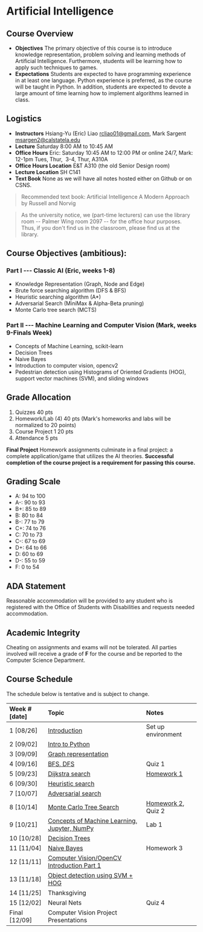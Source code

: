 # Artificial Intelligence

## Course Overview

- **Objectives** The primary objective of this course is to introduce knowledge representation, problem solving and learning methods of Artificial Intelligence. Furthermore, students will be learning how to apply such techniques to games.
- **Expectations** Students are expected to have programming experience in at least one language. Python experience is preferred, as the course will be taught in Python. In addition, students are expected to devote a large amount of time learning how to implement algorithms learned in class.

## Logistics

- **Instructors** Hsiang-Yu (Eric) Liao [rcliao01@gmail.com](mailto:rcliao01@gmail.com), Mark Sargent [msargen2@calstatela.edu](mailto:msargen2@calstatela.edu)
- **Lecture** Saturday 8:00 AM to 10:45 AM
- **Office Hours** Eric: Saturday 10:45 AM to 12:00 PM or online 24/7, Mark: 12-1pm Tues, Thur,  3-4, Thur, A310A
- **Office Hours Location** E&T A310 (the old Senior Design room)
- **Lecture Location** SH C141
- **Text Book** None as we will have all notes hosted either on Github or on CSNS.

> Recommended text book: Artificial Intelligence A Modern Approach by Russell and Norvig

> As the university notice, we (part-time lecturers) can use the library room -- Palmer Wing room 2097 -- for the office hour purposes.
> Thus, if you don't find us in the classroom, please find us at the library.

## Course Objectives (ambitious): 

### Part I --- Classic AI (Eric, weeks 1-8)

* Knowledge Representation (Graph, Node and Edge)
* Brute force searching algorithm (DFS & BFS)
* Heuristic searching algorithm (A*)
* Adversarial Search (MiniMax & Alpha-Beta pruning)
* Monte Carlo tree search (MCTS)

### Part II --- Machine Learning and Computer Vision (Mark, weeks 9-Finals Week)

* Concepts of Machine Learning, scikit-learn
* Decision Trees
* Naive Bayes
* Introduction to computer vision, opencv2
* Pedestrian detection using Histograms of Oriented Gradients (HOG), support vector machines (SVM), and sliding windows

## Grade Allocation

1. Quizzes 40 pts
2. Homework/Lab (4) 40 pts (Mark's homeworks and labs will be normalized to 20 points)
3. Course Project 1 20 pts
4. Attendance 5 pts

**Final Project** Homework assignments culminate in a final project: a complete application/game that utilizes the AI theories. **Successful completion of the course project is a requirement for passing this course.**

## Grading Scale

* A: 94 to 100
* A-: 90 to 93
* B+: 85 to 89
* B: 80 to 84
* B-: 77 to 79
* C+: 74 to 76
* C: 70 to 73
* C-: 67 to 69
* D+: 64 to 66
* D: 60 to 69
* D-: 55 to 59
* F: 0 to 54

## ADA Statement

Reasonable accommodation will be provided to any student who is registered with the Office of Students with Disabilities and requests needed accommodation.

## Academic Integrity

Cheating on assignments and exams will not be tolerated. All parties involved will receive a grade of **F** for the course and be reported to the Computer Science Department.

## Course Schedule

The schedule below is tentative and is subject to change.

| Week # [date]      | Topic     | Notes |
| :----------------- | :-- | :-- |
| 1  [08/26]         | [Introduction][1] | Set up environment |
| 2  [09/02]         | [Intro to Python][2] |  |
| 3  [09/09]         | [Graph representation][3] |  |
| 4  [09/16]         | [BFS, DFS][4] | Quiz 1 |
| 5  [09/23]         | [Dijkstra search][5] | [Homework 1][10] |
| 6  [09/30]         | [Heuristic search][6] |  |
| 7  [10/07]         | [Adversarial search][7] |  |
| 8  [10/14]         | [Monte Carlo Tree Search][8] | [Homework 2][11], Quiz 2 |
| 9  [10/21]         | [Concepts of Machine Learning, Jupyter, NumPy][14]| Lab 1 |
| 10 [10/28]         | [Decision Trees][15] |  |
| 11 [11/04]         | [Naive Bayes][16] | Homework 3 |
| 12 [11/11]         | [Computer Vision/OpenCV Introduction Part 1][17]|  |
| 13 [11/18]         | [Object detection using SVM + HOG][18]|  |
| 14 [11/25]         | Thanksgiving|  |
| 15 [12/02]         | Neural Nets| Quiz 4 |
| Final [12/09]      | Computer Vision Project Presentations|  |

[1]: notes/introduction.md
[2]: notes/python.md
[3]: notes/graph-representation.md
[4]: notes/search-algorithm.md
[5]: notes/dijkstra.md
[6]: notes/heuristic-search.md
[7]: notes/adversarial-search.md
[8]: notes/monte-carlo-tree-search.md
[9]: notes/project.md
[10]: notes/homeworks/homework1.md
[11]: notes/homeworks/homework2.md
[12]: notes/homeworks/homework3.md
[13]: notes/homeworks/homework4.md
[14]: notes/lecture_notes_week9_ML_overview.ipynb
[15]: notes/lec_decision_trees.ipynb
[16]: notes/naive_bayes_lec.ipynb
[17]: notes/open_cv_lec.ipynb
[18]: https://github.com/msargentTeachingMaterials/sign_detection/blob/master/contour_HOG_SVM_pipeline.ipynb



